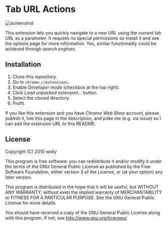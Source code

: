 Tab URL Actions
===============

![screenshot](https://i.imgur.com/ljH0Y5U.png)

This extension lets you quickly navigate to a new URL using the current tab URL
as a parameter. It requires no special permissions so install it and see the
options page for more information. Yes, similar functionality could be achieved
through *search engines*.

Installation
------------

1. Clone this repository.
2. Go to `chrome://extensions`.
3. Enable *Developer mode* (checkbox at the top right).
4. Click *Load unpacked extension...* button.
5. Select the cloned directory.
6. Profit.

If you like this extension and you have *Chrome Web Store* account, please
publish it, link this page in the description, and poke me (e.g. via issue) so I
can add the extension URL to this README.

License
-------
Copyright (C) 2015 woky

This program is free software: you can redistribute it and/or modify it under
the terms of the GNU General Public License as published by the Free Software
Foundation, either version 3 of the License, or (at your option) any later
version.

This program is distributed in the hope that it will be useful, but WITHOUT ANY
WARRANTY; without even the implied warranty of MERCHANTABILITY or FITNESS FOR A
PARTICULAR PURPOSE.  See the GNU General Public License for more details.

You should have received a copy of the GNU General Public License along with
this program.  If not, see <http://www.gnu.org/licenses/>.
